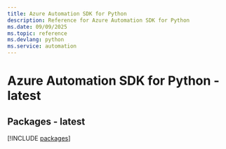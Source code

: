 ```yaml
---
title: Azure Automation SDK for Python
description: Reference for Azure Automation SDK for Python
ms.date: 09/09/2025
ms.topic: reference
ms.devlang: python
ms.service: automation
---
```

# Azure Automation SDK for Python - latest
## Packages - latest
[!INCLUDE [packages](automation-index.md)]